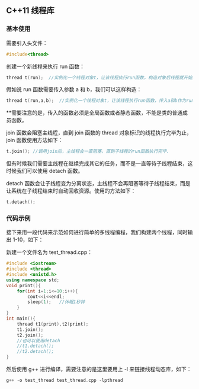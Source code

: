 ## C++11 线程库

### 基本使用  

需要引入头文件：

```cpp
#include<thread>
```

创建一个新线程来执行 run 函数：

```cpp
thread t(run);  //实例化一个线程对象t，让该线程执行run函数，构造对象后线程就开始执行了
```

假如说 run 函数需要传入参数 a 和 b，我们可以这样构造： 

```cpp
thread t(run,a,b);  //实例化一个线程对象t，让该线程执行run函数，传入a和b作为run的参数
``` 

**需要注意的是，传入的函数必须是全局函数或者静态函数，不能是类的普通成员函数。  

join 函数会阻塞主线程，直到 join 函数的 thread 对象标识的线程执行完毕为止，join 函数使用方法如下：

```cpp
t.join(); //调用join后，主线程会一直阻塞，直到子线程的run函数执行完毕.
```

但有时候我们需要主线程在继续完成其它的任务，而不是一直等待子线程结束，这时候我们可以使用 detach 函数。

detach 函数会让子线程变为分离状态，主线程不会再阻塞等待子线程结束，而是让系统在子线程结束时自动回收资源。使用的方法如下：

```cpp
t.detach();
```  
### 代码示例  

接下来用一段代码来示范如何进行简单的多线程编程，我们构建两个线程，同时输出 1-10，如下：

新建一个文件名为 test_thread.cpp：

```cpp
#include <iostream>
#include <thread>
#include <unistd.h>
using namespace std;
void print(){
    for(int i=1;i<=10;i++){
        cout<<i<<endl;
        sleep(1);   //休眠1秒钟
    }
}
int main(){
    thread t1(print),t2(print);
    t1.join();
    t2.join();
    //也可以使用detach
    //t1.detach();
    //t2.detach();
}
```

然后使用 g++ 进行编译，需要注意的是这里要用上 -l 来链接线程动态库，如下：

```cpp
g++ -o test_thread test_thread.cpp -lpthread
```  

